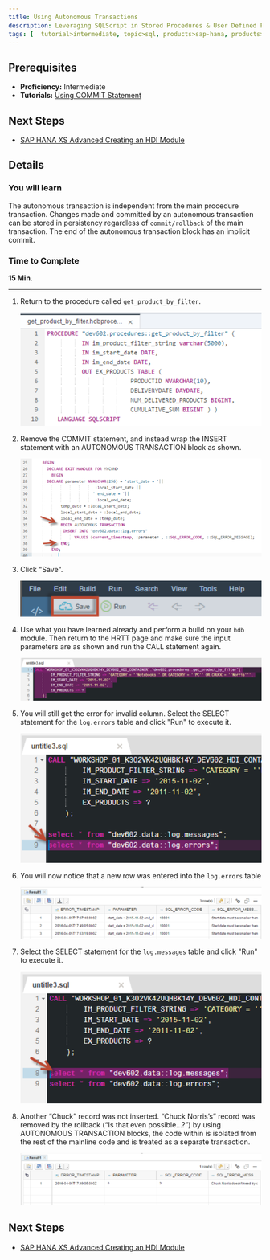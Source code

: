 ```yaml
---
title: Using Autonomous Transactions
description: Leveraging SQLScript in Stored Procedures & User Defined Functions in particular Autonomous transactions
tags: [  tutorial>intermediate, topic>sql, products>sap-hana, products>sap-hana,-express-edition ]
---
```

## Prerequisites  
 - **Proficiency:** Intermediate
 - **Tutorials:** [Using COMMIT Statement](http://go.sap.com/developer/tutorials/xsa-sqlscript-trans-commit.html)

## Next Steps
 - [SAP HANA XS Advanced Creating an HDI Module](http://go.sap.com/developer/tutorials/xsa-hdi-module.html)

## Details
### You will learn  
The autonomous transaction is independent from the main procedure transaction. Changes made and committed by an autonomous transaction can be stored in persistency regardless of `commit/rollback` of the main transaction. The end of the autonomous transaction block has an implicit commit.

### Time to Complete
**15 Min**.

---

1. Return to the procedure called `get_product_by_filter`.

	![procedure editor](1.png)
	
2. Remove the COMMIT statement, and instead wrap the INSERT statement with an AUTONOMOUS TRANSACTION block as shown.

	![insert statement](2.png)

3. Click "Save".

	![save](3.png)

4. Use what you have learned already and perform a build on your `hdb` module. Then return to the HRTT page and make sure the input parameters are as shown and run the CALL statement again.

	![HRTT](4.png)

5. You will still get the error for invalid column.  Select the SELECT statement for the `log.errors` table and click "Run" to execute it.

	![select statement](5.png)

6. You will now notice that a new row was entered into the `log.errors` table

	![new row](6.png)

7. Select the SELECT statement for the `log.messages` table and click "Run" to execute it. 

	![select statement](7.png)

8. Another “Chuck” record was not inserted.  “Chuck Norris’s” record was removed by the rollback (“Is that even possible…?”)  by using AUTONOMOUS TRANSACTION blocks, the code within is isolated from the rest of the mainline code and is treated as a separate transaction.

	![results](8.png)
	

## Next Steps
 - [SAP HANA XS Advanced Creating an HDI Module](http://go.sap.com/developer/tutorials/xsa-hdi-module.html)
